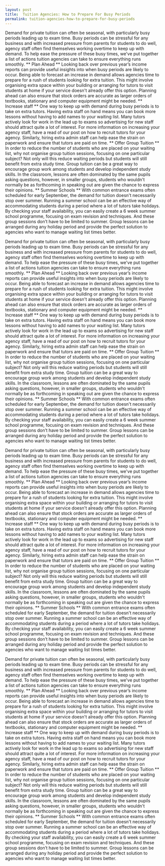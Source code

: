 ```yaml
---
layout: post
title:  Tuition Agencies: How to Prepare For Busy Periods
permalink: tuition-agencies-how-to-prepare-for-busy-periods
---
```

Demand for private tuition can often be seasonal, with particularly busy
periods leading up to exam time. Busy periods can be stressful for any
business and with increased pressure from parents for students to do well,
agency staff often find themselves working overtime to keep up with demand. To
help ease the pressure of these busy times, we've put together a list of
actions tuition agencies can take to ensure everything runs smoothly. ** Plan
Ahead ** Looking back over previous year’s income reports can provide useful
insights into when busy periods are likely to occur. Being able to forecast an
increase in demand allows agencies time to prepare for a rush of students
looking for extra tuition. This might involve organising extra space within
your building or arranging for tutors to visit students at home if your
service doesn't already offer this option. Planning ahead can also ensure that
stock orders are accurate as larger orders of textbooks, stationary and
computer equipment might be needed. ** Increase staff ** One way to keep up
with demand during busy periods is to take on extra tutors. Having extra staff
on hand means you can book more lessons without having to add names to your
waiting list. Many tutors actively look for work in the lead up to exams so
advertising for new staff should attract quite a lot of interest. For more
information on increasing your agency staff, have a read of our post on how to
recruit tutors for your agency. Similarly, hiring extra admin staff can help
ease the strain on paperwork and ensure that tutors are paid on time. ** Offer
Group Tuition ** In order to reduce the number of students who are placed on
your waiting list, why not organise group tuition sessions, focusing on one
particular subject? Not only will this reduce waiting periods but students
will still benefit from extra study time. Group tuition can be a great way to
encourage group work among students and develop independent study skills. In
the classroom, lessons are often dominated by the same pupils asking
questions, however, in smaller groups, students who wouldn't normally be as
forthcoming in speaking out are given the chance to express their opinions. **
Summer Schools ** With common entrance exams often scheduled for early
September, the demand for tuition doesn't necessarily stop over summer.
Running a summer school can be an effective way of accommodating students
during a period where a lot of tutors take holidays. By checking your staff
availability, you can easily create a 6 week summer school programme, focusing
on exam revision and techniques. And these group sessions don’t have to be
limited to summer. Group lessons can be arranged during any holiday period and
provide the perfect solution to agencies who want to manage waiting list times
better.

Demand for private tuition can often be seasonal, with particularly busy
periods leading up to exam time. Busy periods can be stressful for any
business and with increased pressure from parents for students to do well,
agency staff often find themselves working overtime to keep up with demand. To
help ease the pressure of these busy times, we've put together a list of
actions tuition agencies can take to ensure everything runs smoothly. ** Plan
Ahead ** Looking back over previous year’s income reports can provide useful
insights into when busy periods are likely to occur. Being able to forecast an
increase in demand allows agencies time to prepare for a rush of students
looking for extra tuition. This might involve organising extra space within
your building or arranging for tutors to visit students at home if your
service doesn't already offer this option. Planning ahead can also ensure that
stock orders are accurate as larger orders of textbooks, stationary and
computer equipment might be needed. ** Increase staff ** One way to keep up
with demand during busy periods is to take on extra tutors. Having extra staff
on hand means you can book more lessons without having to add names to your
waiting list. Many tutors actively look for work in the lead up to exams so
advertising for new staff should attract quite a lot of interest. For more
information on increasing your agency staff, have a read of our post on how to
recruit tutors for your agency. Similarly, hiring extra admin staff can help
ease the strain on paperwork and ensure that tutors are paid on time. ** Offer
Group Tuition ** In order to reduce the number of students who are placed on
your waiting list, why not organise group tuition sessions, focusing on one
particular subject? Not only will this reduce waiting periods but students
will still benefit from extra study time. Group tuition can be a great way to
encourage group work among students and develop independent study skills. In
the classroom, lessons are often dominated by the same pupils asking
questions, however, in smaller groups, students who wouldn't normally be as
forthcoming in speaking out are given the chance to express their opinions. **
Summer Schools ** With common entrance exams often scheduled for early
September, the demand for tuition doesn't necessarily stop over summer.
Running a summer school can be an effective way of accommodating students
during a period where a lot of tutors take holidays. By checking your staff
availability, you can easily create a 6 week summer school programme, focusing
on exam revision and techniques. And these group sessions don’t have to be
limited to summer. Group lessons can be arranged during any holiday period and
provide the perfect solution to agencies who want to manage waiting list times
better.

Demand for private tuition can often be seasonal, with particularly busy
periods leading up to exam time. Busy periods can be stressful for any
business and with increased pressure from parents for students to do well,
agency staff often find themselves working overtime to keep up with demand. To
help ease the pressure of these busy times, we've put together a list of
actions tuition agencies can take to ensure everything runs smoothly. ** Plan
Ahead ** Looking back over previous year’s income reports can provide useful
insights into when busy periods are likely to occur. Being able to forecast an
increase in demand allows agencies time to prepare for a rush of students
looking for extra tuition. This might involve organising extra space within
your building or arranging for tutors to visit students at home if your
service doesn't already offer this option. Planning ahead can also ensure that
stock orders are accurate as larger orders of textbooks, stationary and
computer equipment might be needed. ** Increase staff ** One way to keep up
with demand during busy periods is to take on extra tutors. Having extra staff
on hand means you can book more lessons without having to add names to your
waiting list. Many tutors actively look for work in the lead up to exams so
advertising for new staff should attract quite a lot of interest. For more
information on increasing your agency staff, have a read of our post on how to
recruit tutors for your agency. Similarly, hiring extra admin staff can help
ease the strain on paperwork and ensure that tutors are paid on time. ** Offer
Group Tuition ** In order to reduce the number of students who are placed on
your waiting list, why not organise group tuition sessions, focusing on one
particular subject? Not only will this reduce waiting periods but students
will still benefit from extra study time. Group tuition can be a great way to
encourage group work among students and develop independent study skills. In
the classroom, lessons are often dominated by the same pupils asking
questions, however, in smaller groups, students who wouldn't normally be as
forthcoming in speaking out are given the chance to express their opinions. **
Summer Schools ** With common entrance exams often scheduled for early
September, the demand for tuition doesn't necessarily stop over summer.
Running a summer school can be an effective way of accommodating students
during a period where a lot of tutors take holidays. By checking your staff
availability, you can easily create a 6 week summer school programme, focusing
on exam revision and techniques. And these group sessions don’t have to be
limited to summer. Group lessons can be arranged during any holiday period and
provide the perfect solution to agencies who want to manage waiting list times
better.

Demand for private tuition can often be seasonal, with particularly busy
periods leading up to exam time. Busy periods can be stressful for any
business and with increased pressure from parents for students to do well,
agency staff often find themselves working overtime to keep up with demand. To
help ease the pressure of these busy times, we've put together a list of
actions tuition agencies can take to ensure everything runs smoothly. ** Plan
Ahead ** Looking back over previous year’s income reports can provide useful
insights into when busy periods are likely to occur. Being able to forecast an
increase in demand allows agencies time to prepare for a rush of students
looking for extra tuition. This might involve organising extra space within
your building or arranging for tutors to visit students at home if your
service doesn't already offer this option. Planning ahead can also ensure that
stock orders are accurate as larger orders of textbooks, stationary and
computer equipment might be needed. ** Increase staff ** One way to keep up
with demand during busy periods is to take on extra tutors. Having extra staff
on hand means you can book more lessons without having to add names to your
waiting list. Many tutors actively look for work in the lead up to exams so
advertising for new staff should attract quite a lot of interest. For more
information on increasing your agency staff, have a read of our post on how to
recruit tutors for your agency. Similarly, hiring extra admin staff can help
ease the strain on paperwork and ensure that tutors are paid on time. ** Offer
Group Tuition ** In order to reduce the number of students who are placed on
your waiting list, why not organise group tuition sessions, focusing on one
particular subject? Not only will this reduce waiting periods but students
will still benefit from extra study time. Group tuition can be a great way to
encourage group work among students and develop independent study skills. In
the classroom, lessons are often dominated by the same pupils asking
questions, however, in smaller groups, students who wouldn't normally be as
forthcoming in speaking out are given the chance to express their opinions. **
Summer Schools ** With common entrance exams often scheduled for early
September, the demand for tuition doesn't necessarily stop over summer.
Running a summer school can be an effective way of accommodating students
during a period where a lot of tutors take holidays. By checking your staff
availability, you can easily create a 6 week summer school programme, focusing
on exam revision and techniques. And these group sessions don’t have to be
limited to summer. Group lessons can be arranged during any holiday period and
provide the perfect solution to agencies who want to manage waiting list times
better.
